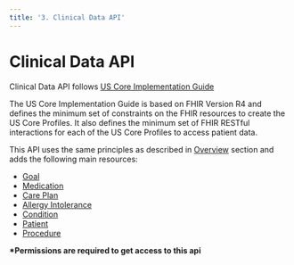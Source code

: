 ```yaml
---
title: '3. Clinical Data API'
---
```

# Clinical Data API

Clinical Data API follows [US Core Implementation Guide](http://build.fhir.org/ig/HL7/US-Core/index.html)

The US Core Implementation Guide is based on FHIR Version R4 and defines the minimum set of constraints on the FHIR resources to create the US Core Profiles. It also defines the minimum set of FHIR RESTful interactions for each of the US Core Profiles to access patient data.

This API uses the same principles as described in [Overview](ParamountInteroperabilityAPIs/basic.html) section and adds the following main resources:

- [Goal](../../profiles/Goal/US-Core.html)
- [Medication](../../profiles/Medication/basic.html)
- [Care Plan](../../profiles/CarePlan/US-Core.html)
- [Allergy Intolerance](http://hl7.org/fhir/us/core/StructureDefinition/us-core-allergyintolerance)
- [Condition](../../profiles/Condition/US-Core.html)
- [Patient](../../profiles/Patient/basic.html)
- [Procedure](../../profiles/Procedure/US-Core.html)

<b>*Permissions are required to get access to this api</b>


